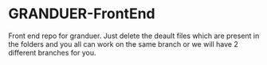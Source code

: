# GRANDUER-FrontEnd
Front end repo for granduer.
Just delete the deault files which are present in the folders and you all can work on the same branch or we will have 2 different branches for you.
